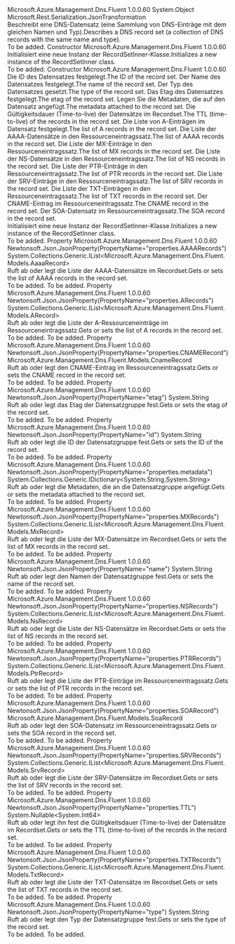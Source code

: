 <Type Name="RecordSetInner" FullName="Microsoft.Azure.Management.Dns.Fluent.Models.RecordSetInner">
  <TypeSignature Language="C#" Value="public class RecordSetInner" />
  <TypeSignature Language="ILAsm" Value=".class public auto ansi beforefieldinit RecordSetInner extends System.Object" />
  <TypeSignature Language="DocId" Value="T:Microsoft.Azure.Management.Dns.Fluent.Models.RecordSetInner" />
  <TypeSignature Language="VB.NET" Value="Public Class RecordSetInner" />
  <TypeSignature Language="F#" Value="type RecordSetInner = class" />
  <AssemblyInfo>
    <AssemblyName>Microsoft.Azure.Management.Dns.Fluent</AssemblyName>
    <AssemblyVersion>1.0.0.60</AssemblyVersion>
  </AssemblyInfo>
  <Base>
    <BaseTypeName>System.Object</BaseTypeName>
  </Base>
  <Interfaces />
  <Attributes>
    <Attribute>
      <AttributeName>Microsoft.Rest.Serialization.JsonTransformation</AttributeName>
    </Attribute>
  </Attributes>
  <Docs>
    <summary>
            <span data-ttu-id="f006c-101">Beschreibt eine DNS-Datensatz (eine Sammlung von DNS-Einträge mit dem gleichen Namen und Typ).</span><span class="sxs-lookup"><span data-stu-id="f006c-101">Describes a DNS record set (a collection of DNS records with the same name and type).</span></span>
            </summary>
    <remarks>To be added.</remarks>
  </Docs>
  <Members>
    <Member MemberName=".ctor">
      <MemberSignature Language="C#" Value="public RecordSetInner ();" />
      <MemberSignature Language="ILAsm" Value=".method public hidebysig specialname rtspecialname instance void .ctor() cil managed" />
      <MemberSignature Language="DocId" Value="M:Microsoft.Azure.Management.Dns.Fluent.Models.RecordSetInner.#ctor" />
      <MemberSignature Language="VB.NET" Value="Public Sub New ()" />
      <MemberType>Constructor</MemberType>
      <AssemblyInfo>
        <AssemblyName>Microsoft.Azure.Management.Dns.Fluent</AssemblyName>
        <AssemblyVersion>1.0.0.60</AssemblyVersion>
      </AssemblyInfo>
      <Parameters />
      <Docs>
        <summary>
            <span data-ttu-id="f006c-102">Initialisiert eine neue Instanz der RecordSetInner-Klasse.</span><span class="sxs-lookup"><span data-stu-id="f006c-102">Initializes a new instance of the RecordSetInner class.</span></span>
            </summary>
        <remarks>To be added.</remarks>
      </Docs>
    </Member>
    <Member MemberName=".ctor">
      <MemberSignature Language="C#" Value="public RecordSetInner (string id = null, string name = null, string type = null, string etag = null, System.Collections.Generic.IDictionary&lt;string,string&gt; metadata = null, Nullable&lt;long&gt; tTL = null, System.Collections.Generic.IList&lt;Microsoft.Azure.Management.Dns.Fluent.Models.ARecord&gt; aRecords = null, System.Collections.Generic.IList&lt;Microsoft.Azure.Management.Dns.Fluent.Models.AaaaRecord&gt; aaaaRecords = null, System.Collections.Generic.IList&lt;Microsoft.Azure.Management.Dns.Fluent.Models.MxRecord&gt; mxRecords = null, System.Collections.Generic.IList&lt;Microsoft.Azure.Management.Dns.Fluent.Models.NsRecord&gt; nsRecords = null, System.Collections.Generic.IList&lt;Microsoft.Azure.Management.Dns.Fluent.Models.PtrRecord&gt; ptrRecords = null, System.Collections.Generic.IList&lt;Microsoft.Azure.Management.Dns.Fluent.Models.SrvRecord&gt; srvRecords = null, System.Collections.Generic.IList&lt;Microsoft.Azure.Management.Dns.Fluent.Models.TxtRecord&gt; txtRecords = null, Microsoft.Azure.Management.Dns.Fluent.Models.CnameRecord cnameRecord = null, Microsoft.Azure.Management.Dns.Fluent.Models.SoaRecord soaRecord = null);" />
      <MemberSignature Language="ILAsm" Value=".method public hidebysig specialname rtspecialname instance void .ctor(string id, string name, string type, string etag, class System.Collections.Generic.IDictionary`2&lt;string, string&gt; metadata, valuetype System.Nullable`1&lt;int64&gt; tTL, class System.Collections.Generic.IList`1&lt;class Microsoft.Azure.Management.Dns.Fluent.Models.ARecord&gt; aRecords, class System.Collections.Generic.IList`1&lt;class Microsoft.Azure.Management.Dns.Fluent.Models.AaaaRecord&gt; aaaaRecords, class System.Collections.Generic.IList`1&lt;class Microsoft.Azure.Management.Dns.Fluent.Models.MxRecord&gt; mxRecords, class System.Collections.Generic.IList`1&lt;class Microsoft.Azure.Management.Dns.Fluent.Models.NsRecord&gt; nsRecords, class System.Collections.Generic.IList`1&lt;class Microsoft.Azure.Management.Dns.Fluent.Models.PtrRecord&gt; ptrRecords, class System.Collections.Generic.IList`1&lt;class Microsoft.Azure.Management.Dns.Fluent.Models.SrvRecord&gt; srvRecords, class System.Collections.Generic.IList`1&lt;class Microsoft.Azure.Management.Dns.Fluent.Models.TxtRecord&gt; txtRecords, class Microsoft.Azure.Management.Dns.Fluent.Models.CnameRecord cnameRecord, class Microsoft.Azure.Management.Dns.Fluent.Models.SoaRecord soaRecord) cil managed" />
      <MemberSignature Language="DocId" Value="M:Microsoft.Azure.Management.Dns.Fluent.Models.RecordSetInner.#ctor(System.String,System.String,System.String,System.String,System.Collections.Generic.IDictionary{System.String,System.String},System.Nullable{System.Int64},System.Collections.Generic.IList{Microsoft.Azure.Management.Dns.Fluent.Models.ARecord},System.Collections.Generic.IList{Microsoft.Azure.Management.Dns.Fluent.Models.AaaaRecord},System.Collections.Generic.IList{Microsoft.Azure.Management.Dns.Fluent.Models.MxRecord},System.Collections.Generic.IList{Microsoft.Azure.Management.Dns.Fluent.Models.NsRecord},System.Collections.Generic.IList{Microsoft.Azure.Management.Dns.Fluent.Models.PtrRecord},System.Collections.Generic.IList{Microsoft.Azure.Management.Dns.Fluent.Models.SrvRecord},System.Collections.Generic.IList{Microsoft.Azure.Management.Dns.Fluent.Models.TxtRecord},Microsoft.Azure.Management.Dns.Fluent.Models.CnameRecord,Microsoft.Azure.Management.Dns.Fluent.Models.SoaRecord)" />
      <MemberSignature Language="F#" Value="new Microsoft.Azure.Management.Dns.Fluent.Models.RecordSetInner : string * string * string * string * System.Collections.Generic.IDictionary&lt;string, string&gt; * Nullable&lt;int64&gt; * System.Collections.Generic.IList&lt;Microsoft.Azure.Management.Dns.Fluent.Models.ARecord&gt; * System.Collections.Generic.IList&lt;Microsoft.Azure.Management.Dns.Fluent.Models.AaaaRecord&gt; * System.Collections.Generic.IList&lt;Microsoft.Azure.Management.Dns.Fluent.Models.MxRecord&gt; * System.Collections.Generic.IList&lt;Microsoft.Azure.Management.Dns.Fluent.Models.NsRecord&gt; * System.Collections.Generic.IList&lt;Microsoft.Azure.Management.Dns.Fluent.Models.PtrRecord&gt; * System.Collections.Generic.IList&lt;Microsoft.Azure.Management.Dns.Fluent.Models.SrvRecord&gt; * System.Collections.Generic.IList&lt;Microsoft.Azure.Management.Dns.Fluent.Models.TxtRecord&gt; * Microsoft.Azure.Management.Dns.Fluent.Models.CnameRecord * Microsoft.Azure.Management.Dns.Fluent.Models.SoaRecord -&gt; Microsoft.Azure.Management.Dns.Fluent.Models.RecordSetInner" Usage="new Microsoft.Azure.Management.Dns.Fluent.Models.RecordSetInner (id, name, type, etag, metadata, tTL, aRecords, aaaaRecords, mxRecords, nsRecords, ptrRecords, srvRecords, txtRecords, cnameRecord, soaRecord)" />
      <MemberType>Constructor</MemberType>
      <AssemblyInfo>
        <AssemblyName>Microsoft.Azure.Management.Dns.Fluent</AssemblyName>
        <AssemblyVersion>1.0.0.60</AssemblyVersion>
      </AssemblyInfo>
      <Parameters>
        <Parameter Name="id" Type="System.String" />
        <Parameter Name="name" Type="System.String" />
        <Parameter Name="type" Type="System.String" />
        <Parameter Name="etag" Type="System.String" />
        <Parameter Name="metadata" Type="System.Collections.Generic.IDictionary&lt;System.String,System.String&gt;" />
        <Parameter Name="tTL" Type="System.Nullable&lt;System.Int64&gt;" />
        <Parameter Name="aRecords" Type="System.Collections.Generic.IList&lt;Microsoft.Azure.Management.Dns.Fluent.Models.ARecord&gt;" />
        <Parameter Name="aaaaRecords" Type="System.Collections.Generic.IList&lt;Microsoft.Azure.Management.Dns.Fluent.Models.AaaaRecord&gt;" />
        <Parameter Name="mxRecords" Type="System.Collections.Generic.IList&lt;Microsoft.Azure.Management.Dns.Fluent.Models.MxRecord&gt;" />
        <Parameter Name="nsRecords" Type="System.Collections.Generic.IList&lt;Microsoft.Azure.Management.Dns.Fluent.Models.NsRecord&gt;" />
        <Parameter Name="ptrRecords" Type="System.Collections.Generic.IList&lt;Microsoft.Azure.Management.Dns.Fluent.Models.PtrRecord&gt;" />
        <Parameter Name="srvRecords" Type="System.Collections.Generic.IList&lt;Microsoft.Azure.Management.Dns.Fluent.Models.SrvRecord&gt;" />
        <Parameter Name="txtRecords" Type="System.Collections.Generic.IList&lt;Microsoft.Azure.Management.Dns.Fluent.Models.TxtRecord&gt;" />
        <Parameter Name="cnameRecord" Type="Microsoft.Azure.Management.Dns.Fluent.Models.CnameRecord" />
        <Parameter Name="soaRecord" Type="Microsoft.Azure.Management.Dns.Fluent.Models.SoaRecord" />
      </Parameters>
      <Docs>
        <param name="id"><span data-ttu-id="f006c-103">Die ID des Datensatzes festgelegt.</span><span class="sxs-lookup"><span data-stu-id="f006c-103">The ID of the record set.</span></span></param>
        <param name="name"><span data-ttu-id="f006c-104">Der Name des Datensatzes festgelegt.</span><span class="sxs-lookup"><span data-stu-id="f006c-104">The name of the record set.</span></span></param>
        <param name="type"><span data-ttu-id="f006c-105">Der Typ des Datensatzes gesetzt.</span><span class="sxs-lookup"><span data-stu-id="f006c-105">The type of the record set.</span></span></param>
        <param name="etag"><span data-ttu-id="f006c-106">Das Etag des Datensatzes festgelegt.</span><span class="sxs-lookup"><span data-stu-id="f006c-106">The etag of the record set.</span></span></param>
        <param name="metadata"><span data-ttu-id="f006c-107">Legen Sie die Metadaten, die auf den Datensatz angefügt.</span><span class="sxs-lookup"><span data-stu-id="f006c-107">The metadata attached to the record set.</span></span></param>
        <param name="tTL"><span data-ttu-id="f006c-108">Die Gültigkeitsdauer (Time-to-live) der Datensätze im Recordset.</span><span class="sxs-lookup"><span data-stu-id="f006c-108">The TTL (time-to-live) of the records in the record set.</span></span></param>
        <param name="aRecords"><span data-ttu-id="f006c-109">Die Liste von A-Einträgen im Datensatz festgelegt.</span><span class="sxs-lookup"><span data-stu-id="f006c-109">The list of A records in the record set.</span></span></param>
        <param name="aaaaRecords"><span data-ttu-id="f006c-110">Die Liste der AAAA-Datensätze in den Ressourceneintragssatz.</span><span class="sxs-lookup"><span data-stu-id="f006c-110">The list of AAAA records in the record set.</span></span></param>
        <param name="mxRecords"><span data-ttu-id="f006c-111">Die Liste der MX-Einträge in den Ressourceneintragssatz.</span><span class="sxs-lookup"><span data-stu-id="f006c-111">The list of MX records in the record set.</span></span></param>
        <param name="nsRecords"><span data-ttu-id="f006c-112">Die Liste der NS-Datensätze in den Ressourceneintragssatz.</span><span class="sxs-lookup"><span data-stu-id="f006c-112">The list of NS records in the record set.</span></span></param>
        <param name="ptrRecords"><span data-ttu-id="f006c-113">Die Liste der PTR-Einträge in den Ressourceneintragssatz.</span><span class="sxs-lookup"><span data-stu-id="f006c-113">The list of PTR records in the record set.</span></span></param>
        <param name="srvRecords"><span data-ttu-id="f006c-114">Die Liste der SRV-Einträge in den Ressourceneintragssatz.</span><span class="sxs-lookup"><span data-stu-id="f006c-114">The list of SRV records in the record set.</span></span></param>
        <param name="txtRecords"><span data-ttu-id="f006c-115">Die Liste der TXT-Einträgen in den Ressourceneintragssatz.</span><span class="sxs-lookup"><span data-stu-id="f006c-115">The list of TXT records in the record set.</span></span></param>
        <param name="cnameRecord"><span data-ttu-id="f006c-116">Der CNAME-Eintrag im Ressourceneintragssatz.</span><span class="sxs-lookup"><span data-stu-id="f006c-116">The CNAME record in the  record set.</span></span></param>
        <param name="soaRecord"><span data-ttu-id="f006c-117">Der SOA-Datensatz im Ressourceneintragssatz.</span><span class="sxs-lookup"><span data-stu-id="f006c-117">The SOA record in the record set.</span></span></param>
        <summary>
            <span data-ttu-id="f006c-118">Initialisiert eine neue Instanz der RecordSetInner-Klasse.</span><span class="sxs-lookup"><span data-stu-id="f006c-118">Initializes a new instance of the RecordSetInner class.</span></span>
            </summary>
        <remarks>To be added.</remarks>
      </Docs>
    </Member>
    <Member MemberName="AaaaRecords">
      <MemberSignature Language="C#" Value="public System.Collections.Generic.IList&lt;Microsoft.Azure.Management.Dns.Fluent.Models.AaaaRecord&gt; AaaaRecords { get; set; }" />
      <MemberSignature Language="ILAsm" Value=".property instance class System.Collections.Generic.IList`1&lt;class Microsoft.Azure.Management.Dns.Fluent.Models.AaaaRecord&gt; AaaaRecords" />
      <MemberSignature Language="DocId" Value="P:Microsoft.Azure.Management.Dns.Fluent.Models.RecordSetInner.AaaaRecords" />
      <MemberSignature Language="VB.NET" Value="Public Property AaaaRecords As IList(Of AaaaRecord)" />
      <MemberSignature Language="F#" Value="member this.AaaaRecords : System.Collections.Generic.IList&lt;Microsoft.Azure.Management.Dns.Fluent.Models.AaaaRecord&gt; with get, set" Usage="Microsoft.Azure.Management.Dns.Fluent.Models.RecordSetInner.AaaaRecords" />
      <MemberType>Property</MemberType>
      <AssemblyInfo>
        <AssemblyName>Microsoft.Azure.Management.Dns.Fluent</AssemblyName>
        <AssemblyVersion>1.0.0.60</AssemblyVersion>
      </AssemblyInfo>
      <Attributes>
        <Attribute>
          <AttributeName>Newtonsoft.Json.JsonProperty(PropertyName="properties.AAAARecords")</AttributeName>
        </Attribute>
      </Attributes>
      <ReturnValue>
        <ReturnType>System.Collections.Generic.IList&lt;Microsoft.Azure.Management.Dns.Fluent.Models.AaaaRecord&gt;</ReturnType>
      </ReturnValue>
      <Docs>
        <summary>
            <span data-ttu-id="f006c-119">Ruft ab oder legt die Liste der AAAA-Datensätze im Recordset.</span><span class="sxs-lookup"><span data-stu-id="f006c-119">Gets or sets the list of AAAA records in the record set.</span></span>
            </summary>
        <value>To be added.</value>
        <remarks>To be added.</remarks>
      </Docs>
    </Member>
    <Member MemberName="ARecords">
      <MemberSignature Language="C#" Value="public System.Collections.Generic.IList&lt;Microsoft.Azure.Management.Dns.Fluent.Models.ARecord&gt; ARecords { get; set; }" />
      <MemberSignature Language="ILAsm" Value=".property instance class System.Collections.Generic.IList`1&lt;class Microsoft.Azure.Management.Dns.Fluent.Models.ARecord&gt; ARecords" />
      <MemberSignature Language="DocId" Value="P:Microsoft.Azure.Management.Dns.Fluent.Models.RecordSetInner.ARecords" />
      <MemberSignature Language="VB.NET" Value="Public Property ARecords As IList(Of ARecord)" />
      <MemberSignature Language="F#" Value="member this.ARecords : System.Collections.Generic.IList&lt;Microsoft.Azure.Management.Dns.Fluent.Models.ARecord&gt; with get, set" Usage="Microsoft.Azure.Management.Dns.Fluent.Models.RecordSetInner.ARecords" />
      <MemberType>Property</MemberType>
      <AssemblyInfo>
        <AssemblyName>Microsoft.Azure.Management.Dns.Fluent</AssemblyName>
        <AssemblyVersion>1.0.0.60</AssemblyVersion>
      </AssemblyInfo>
      <Attributes>
        <Attribute>
          <AttributeName>Newtonsoft.Json.JsonProperty(PropertyName="properties.ARecords")</AttributeName>
        </Attribute>
      </Attributes>
      <ReturnValue>
        <ReturnType>System.Collections.Generic.IList&lt;Microsoft.Azure.Management.Dns.Fluent.Models.ARecord&gt;</ReturnType>
      </ReturnValue>
      <Docs>
        <summary>
            <span data-ttu-id="f006c-120">Ruft ab oder legt die Liste der A-Ressourceneinträge im Ressourceneintragssatz.</span><span class="sxs-lookup"><span data-stu-id="f006c-120">Gets or sets the list of A records in the record set.</span></span>
            </summary>
        <value>To be added.</value>
        <remarks>To be added.</remarks>
      </Docs>
    </Member>
    <Member MemberName="CnameRecord">
      <MemberSignature Language="C#" Value="public Microsoft.Azure.Management.Dns.Fluent.Models.CnameRecord CnameRecord { get; set; }" />
      <MemberSignature Language="ILAsm" Value=".property instance class Microsoft.Azure.Management.Dns.Fluent.Models.CnameRecord CnameRecord" />
      <MemberSignature Language="DocId" Value="P:Microsoft.Azure.Management.Dns.Fluent.Models.RecordSetInner.CnameRecord" />
      <MemberSignature Language="VB.NET" Value="Public Property CnameRecord As CnameRecord" />
      <MemberSignature Language="F#" Value="member this.CnameRecord : Microsoft.Azure.Management.Dns.Fluent.Models.CnameRecord with get, set" Usage="Microsoft.Azure.Management.Dns.Fluent.Models.RecordSetInner.CnameRecord" />
      <MemberType>Property</MemberType>
      <AssemblyInfo>
        <AssemblyName>Microsoft.Azure.Management.Dns.Fluent</AssemblyName>
        <AssemblyVersion>1.0.0.60</AssemblyVersion>
      </AssemblyInfo>
      <Attributes>
        <Attribute>
          <AttributeName>Newtonsoft.Json.JsonProperty(PropertyName="properties.CNAMERecord")</AttributeName>
        </Attribute>
      </Attributes>
      <ReturnValue>
        <ReturnType>Microsoft.Azure.Management.Dns.Fluent.Models.CnameRecord</ReturnType>
      </ReturnValue>
      <Docs>
        <summary>
            <span data-ttu-id="f006c-121">Ruft ab oder legt den CNAME-Eintrag im Ressourceneintragssatz.</span><span class="sxs-lookup"><span data-stu-id="f006c-121">Gets or sets the CNAME record in the  record set.</span></span>
            </summary>
        <value>To be added.</value>
        <remarks>To be added.</remarks>
      </Docs>
    </Member>
    <Member MemberName="Etag">
      <MemberSignature Language="C#" Value="public string Etag { get; set; }" />
      <MemberSignature Language="ILAsm" Value=".property instance string Etag" />
      <MemberSignature Language="DocId" Value="P:Microsoft.Azure.Management.Dns.Fluent.Models.RecordSetInner.Etag" />
      <MemberSignature Language="VB.NET" Value="Public Property Etag As String" />
      <MemberSignature Language="F#" Value="member this.Etag : string with get, set" Usage="Microsoft.Azure.Management.Dns.Fluent.Models.RecordSetInner.Etag" />
      <MemberType>Property</MemberType>
      <AssemblyInfo>
        <AssemblyName>Microsoft.Azure.Management.Dns.Fluent</AssemblyName>
        <AssemblyVersion>1.0.0.60</AssemblyVersion>
      </AssemblyInfo>
      <Attributes>
        <Attribute>
          <AttributeName>Newtonsoft.Json.JsonProperty(PropertyName="etag")</AttributeName>
        </Attribute>
      </Attributes>
      <ReturnValue>
        <ReturnType>System.String</ReturnType>
      </ReturnValue>
      <Docs>
        <summary>
            <span data-ttu-id="f006c-122">Ruft ab oder legt das Etag der Datensatzgruppe fest.</span><span class="sxs-lookup"><span data-stu-id="f006c-122">Gets or sets the etag of the record set.</span></span>
            </summary>
        <value>To be added.</value>
        <remarks>To be added.</remarks>
      </Docs>
    </Member>
    <Member MemberName="Id">
      <MemberSignature Language="C#" Value="public string Id { get; set; }" />
      <MemberSignature Language="ILAsm" Value=".property instance string Id" />
      <MemberSignature Language="DocId" Value="P:Microsoft.Azure.Management.Dns.Fluent.Models.RecordSetInner.Id" />
      <MemberSignature Language="VB.NET" Value="Public Property Id As String" />
      <MemberSignature Language="F#" Value="member this.Id : string with get, set" Usage="Microsoft.Azure.Management.Dns.Fluent.Models.RecordSetInner.Id" />
      <MemberType>Property</MemberType>
      <AssemblyInfo>
        <AssemblyName>Microsoft.Azure.Management.Dns.Fluent</AssemblyName>
        <AssemblyVersion>1.0.0.60</AssemblyVersion>
      </AssemblyInfo>
      <Attributes>
        <Attribute>
          <AttributeName>Newtonsoft.Json.JsonProperty(PropertyName="id")</AttributeName>
        </Attribute>
      </Attributes>
      <ReturnValue>
        <ReturnType>System.String</ReturnType>
      </ReturnValue>
      <Docs>
        <summary>
            <span data-ttu-id="f006c-123">Ruft ab oder legt die ID der Datensatzgruppe fest.</span><span class="sxs-lookup"><span data-stu-id="f006c-123">Gets or sets the ID of the record set.</span></span>
            </summary>
        <value>To be added.</value>
        <remarks>To be added.</remarks>
      </Docs>
    </Member>
    <Member MemberName="Metadata">
      <MemberSignature Language="C#" Value="public System.Collections.Generic.IDictionary&lt;string,string&gt; Metadata { get; set; }" />
      <MemberSignature Language="ILAsm" Value=".property instance class System.Collections.Generic.IDictionary`2&lt;string, string&gt; Metadata" />
      <MemberSignature Language="DocId" Value="P:Microsoft.Azure.Management.Dns.Fluent.Models.RecordSetInner.Metadata" />
      <MemberSignature Language="VB.NET" Value="Public Property Metadata As IDictionary(Of String, String)" />
      <MemberSignature Language="F#" Value="member this.Metadata : System.Collections.Generic.IDictionary&lt;string, string&gt; with get, set" Usage="Microsoft.Azure.Management.Dns.Fluent.Models.RecordSetInner.Metadata" />
      <MemberType>Property</MemberType>
      <AssemblyInfo>
        <AssemblyName>Microsoft.Azure.Management.Dns.Fluent</AssemblyName>
        <AssemblyVersion>1.0.0.60</AssemblyVersion>
      </AssemblyInfo>
      <Attributes>
        <Attribute>
          <AttributeName>Newtonsoft.Json.JsonProperty(PropertyName="properties.metadata")</AttributeName>
        </Attribute>
      </Attributes>
      <ReturnValue>
        <ReturnType>System.Collections.Generic.IDictionary&lt;System.String,System.String&gt;</ReturnType>
      </ReturnValue>
      <Docs>
        <summary>
            <span data-ttu-id="f006c-124">Ruft ab oder legt die Metadaten, die an die Datensatzgruppe angefügt.</span><span class="sxs-lookup"><span data-stu-id="f006c-124">Gets or sets the metadata attached to the record set.</span></span>
            </summary>
        <value>To be added.</value>
        <remarks>To be added.</remarks>
      </Docs>
    </Member>
    <Member MemberName="MxRecords">
      <MemberSignature Language="C#" Value="public System.Collections.Generic.IList&lt;Microsoft.Azure.Management.Dns.Fluent.Models.MxRecord&gt; MxRecords { get; set; }" />
      <MemberSignature Language="ILAsm" Value=".property instance class System.Collections.Generic.IList`1&lt;class Microsoft.Azure.Management.Dns.Fluent.Models.MxRecord&gt; MxRecords" />
      <MemberSignature Language="DocId" Value="P:Microsoft.Azure.Management.Dns.Fluent.Models.RecordSetInner.MxRecords" />
      <MemberSignature Language="VB.NET" Value="Public Property MxRecords As IList(Of MxRecord)" />
      <MemberSignature Language="F#" Value="member this.MxRecords : System.Collections.Generic.IList&lt;Microsoft.Azure.Management.Dns.Fluent.Models.MxRecord&gt; with get, set" Usage="Microsoft.Azure.Management.Dns.Fluent.Models.RecordSetInner.MxRecords" />
      <MemberType>Property</MemberType>
      <AssemblyInfo>
        <AssemblyName>Microsoft.Azure.Management.Dns.Fluent</AssemblyName>
        <AssemblyVersion>1.0.0.60</AssemblyVersion>
      </AssemblyInfo>
      <Attributes>
        <Attribute>
          <AttributeName>Newtonsoft.Json.JsonProperty(PropertyName="properties.MXRecords")</AttributeName>
        </Attribute>
      </Attributes>
      <ReturnValue>
        <ReturnType>System.Collections.Generic.IList&lt;Microsoft.Azure.Management.Dns.Fluent.Models.MxRecord&gt;</ReturnType>
      </ReturnValue>
      <Docs>
        <summary>
            <span data-ttu-id="f006c-125">Ruft ab oder legt die Liste der MX-Datensätze im Recordset.</span><span class="sxs-lookup"><span data-stu-id="f006c-125">Gets or sets the list of MX records in the record set.</span></span>
            </summary>
        <value>To be added.</value>
        <remarks>To be added.</remarks>
      </Docs>
    </Member>
    <Member MemberName="Name">
      <MemberSignature Language="C#" Value="public string Name { get; set; }" />
      <MemberSignature Language="ILAsm" Value=".property instance string Name" />
      <MemberSignature Language="DocId" Value="P:Microsoft.Azure.Management.Dns.Fluent.Models.RecordSetInner.Name" />
      <MemberSignature Language="VB.NET" Value="Public Property Name As String" />
      <MemberSignature Language="F#" Value="member this.Name : string with get, set" Usage="Microsoft.Azure.Management.Dns.Fluent.Models.RecordSetInner.Name" />
      <MemberType>Property</MemberType>
      <AssemblyInfo>
        <AssemblyName>Microsoft.Azure.Management.Dns.Fluent</AssemblyName>
        <AssemblyVersion>1.0.0.60</AssemblyVersion>
      </AssemblyInfo>
      <Attributes>
        <Attribute>
          <AttributeName>Newtonsoft.Json.JsonProperty(PropertyName="name")</AttributeName>
        </Attribute>
      </Attributes>
      <ReturnValue>
        <ReturnType>System.String</ReturnType>
      </ReturnValue>
      <Docs>
        <summary>
            <span data-ttu-id="f006c-126">Ruft ab oder legt den Namen der Datensatzgruppe fest.</span><span class="sxs-lookup"><span data-stu-id="f006c-126">Gets or sets the name of the record set.</span></span>
            </summary>
        <value>To be added.</value>
        <remarks>To be added.</remarks>
      </Docs>
    </Member>
    <Member MemberName="NsRecords">
      <MemberSignature Language="C#" Value="public System.Collections.Generic.IList&lt;Microsoft.Azure.Management.Dns.Fluent.Models.NsRecord&gt; NsRecords { get; set; }" />
      <MemberSignature Language="ILAsm" Value=".property instance class System.Collections.Generic.IList`1&lt;class Microsoft.Azure.Management.Dns.Fluent.Models.NsRecord&gt; NsRecords" />
      <MemberSignature Language="DocId" Value="P:Microsoft.Azure.Management.Dns.Fluent.Models.RecordSetInner.NsRecords" />
      <MemberSignature Language="VB.NET" Value="Public Property NsRecords As IList(Of NsRecord)" />
      <MemberSignature Language="F#" Value="member this.NsRecords : System.Collections.Generic.IList&lt;Microsoft.Azure.Management.Dns.Fluent.Models.NsRecord&gt; with get, set" Usage="Microsoft.Azure.Management.Dns.Fluent.Models.RecordSetInner.NsRecords" />
      <MemberType>Property</MemberType>
      <AssemblyInfo>
        <AssemblyName>Microsoft.Azure.Management.Dns.Fluent</AssemblyName>
        <AssemblyVersion>1.0.0.60</AssemblyVersion>
      </AssemblyInfo>
      <Attributes>
        <Attribute>
          <AttributeName>Newtonsoft.Json.JsonProperty(PropertyName="properties.NSRecords")</AttributeName>
        </Attribute>
      </Attributes>
      <ReturnValue>
        <ReturnType>System.Collections.Generic.IList&lt;Microsoft.Azure.Management.Dns.Fluent.Models.NsRecord&gt;</ReturnType>
      </ReturnValue>
      <Docs>
        <summary>
            <span data-ttu-id="f006c-127">Ruft ab oder legt die Liste der NS-Datensätze im Recordset.</span><span class="sxs-lookup"><span data-stu-id="f006c-127">Gets or sets the list of NS records in the record set.</span></span>
            </summary>
        <value>To be added.</value>
        <remarks>To be added.</remarks>
      </Docs>
    </Member>
    <Member MemberName="PtrRecords">
      <MemberSignature Language="C#" Value="public System.Collections.Generic.IList&lt;Microsoft.Azure.Management.Dns.Fluent.Models.PtrRecord&gt; PtrRecords { get; set; }" />
      <MemberSignature Language="ILAsm" Value=".property instance class System.Collections.Generic.IList`1&lt;class Microsoft.Azure.Management.Dns.Fluent.Models.PtrRecord&gt; PtrRecords" />
      <MemberSignature Language="DocId" Value="P:Microsoft.Azure.Management.Dns.Fluent.Models.RecordSetInner.PtrRecords" />
      <MemberSignature Language="VB.NET" Value="Public Property PtrRecords As IList(Of PtrRecord)" />
      <MemberSignature Language="F#" Value="member this.PtrRecords : System.Collections.Generic.IList&lt;Microsoft.Azure.Management.Dns.Fluent.Models.PtrRecord&gt; with get, set" Usage="Microsoft.Azure.Management.Dns.Fluent.Models.RecordSetInner.PtrRecords" />
      <MemberType>Property</MemberType>
      <AssemblyInfo>
        <AssemblyName>Microsoft.Azure.Management.Dns.Fluent</AssemblyName>
        <AssemblyVersion>1.0.0.60</AssemblyVersion>
      </AssemblyInfo>
      <Attributes>
        <Attribute>
          <AttributeName>Newtonsoft.Json.JsonProperty(PropertyName="properties.PTRRecords")</AttributeName>
        </Attribute>
      </Attributes>
      <ReturnValue>
        <ReturnType>System.Collections.Generic.IList&lt;Microsoft.Azure.Management.Dns.Fluent.Models.PtrRecord&gt;</ReturnType>
      </ReturnValue>
      <Docs>
        <summary>
            <span data-ttu-id="f006c-128">Ruft ab oder legt die Liste der PTR-Einträge im Ressourceneintragssatz.</span><span class="sxs-lookup"><span data-stu-id="f006c-128">Gets or sets the list of PTR records in the record set.</span></span>
            </summary>
        <value>To be added.</value>
        <remarks>To be added.</remarks>
      </Docs>
    </Member>
    <Member MemberName="SoaRecord">
      <MemberSignature Language="C#" Value="public Microsoft.Azure.Management.Dns.Fluent.Models.SoaRecord SoaRecord { get; set; }" />
      <MemberSignature Language="ILAsm" Value=".property instance class Microsoft.Azure.Management.Dns.Fluent.Models.SoaRecord SoaRecord" />
      <MemberSignature Language="DocId" Value="P:Microsoft.Azure.Management.Dns.Fluent.Models.RecordSetInner.SoaRecord" />
      <MemberSignature Language="VB.NET" Value="Public Property SoaRecord As SoaRecord" />
      <MemberSignature Language="F#" Value="member this.SoaRecord : Microsoft.Azure.Management.Dns.Fluent.Models.SoaRecord with get, set" Usage="Microsoft.Azure.Management.Dns.Fluent.Models.RecordSetInner.SoaRecord" />
      <MemberType>Property</MemberType>
      <AssemblyInfo>
        <AssemblyName>Microsoft.Azure.Management.Dns.Fluent</AssemblyName>
        <AssemblyVersion>1.0.0.60</AssemblyVersion>
      </AssemblyInfo>
      <Attributes>
        <Attribute>
          <AttributeName>Newtonsoft.Json.JsonProperty(PropertyName="properties.SOARecord")</AttributeName>
        </Attribute>
      </Attributes>
      <ReturnValue>
        <ReturnType>Microsoft.Azure.Management.Dns.Fluent.Models.SoaRecord</ReturnType>
      </ReturnValue>
      <Docs>
        <summary>
            <span data-ttu-id="f006c-129">Ruft ab oder legt den SOA-Datensatz im Ressourceneintragssatz.</span><span class="sxs-lookup"><span data-stu-id="f006c-129">Gets or sets the SOA record in the record set.</span></span>
            </summary>
        <value>To be added.</value>
        <remarks>To be added.</remarks>
      </Docs>
    </Member>
    <Member MemberName="SrvRecords">
      <MemberSignature Language="C#" Value="public System.Collections.Generic.IList&lt;Microsoft.Azure.Management.Dns.Fluent.Models.SrvRecord&gt; SrvRecords { get; set; }" />
      <MemberSignature Language="ILAsm" Value=".property instance class System.Collections.Generic.IList`1&lt;class Microsoft.Azure.Management.Dns.Fluent.Models.SrvRecord&gt; SrvRecords" />
      <MemberSignature Language="DocId" Value="P:Microsoft.Azure.Management.Dns.Fluent.Models.RecordSetInner.SrvRecords" />
      <MemberSignature Language="VB.NET" Value="Public Property SrvRecords As IList(Of SrvRecord)" />
      <MemberSignature Language="F#" Value="member this.SrvRecords : System.Collections.Generic.IList&lt;Microsoft.Azure.Management.Dns.Fluent.Models.SrvRecord&gt; with get, set" Usage="Microsoft.Azure.Management.Dns.Fluent.Models.RecordSetInner.SrvRecords" />
      <MemberType>Property</MemberType>
      <AssemblyInfo>
        <AssemblyName>Microsoft.Azure.Management.Dns.Fluent</AssemblyName>
        <AssemblyVersion>1.0.0.60</AssemblyVersion>
      </AssemblyInfo>
      <Attributes>
        <Attribute>
          <AttributeName>Newtonsoft.Json.JsonProperty(PropertyName="properties.SRVRecords")</AttributeName>
        </Attribute>
      </Attributes>
      <ReturnValue>
        <ReturnType>System.Collections.Generic.IList&lt;Microsoft.Azure.Management.Dns.Fluent.Models.SrvRecord&gt;</ReturnType>
      </ReturnValue>
      <Docs>
        <summary>
            <span data-ttu-id="f006c-130">Ruft ab oder legt die Liste der SRV-Datensätze im Recordset.</span><span class="sxs-lookup"><span data-stu-id="f006c-130">Gets or sets the list of SRV records in the record set.</span></span>
            </summary>
        <value>To be added.</value>
        <remarks>To be added.</remarks>
      </Docs>
    </Member>
    <Member MemberName="TTL">
      <MemberSignature Language="C#" Value="public Nullable&lt;long&gt; TTL { get; set; }" />
      <MemberSignature Language="ILAsm" Value=".property instance valuetype System.Nullable`1&lt;int64&gt; TTL" />
      <MemberSignature Language="DocId" Value="P:Microsoft.Azure.Management.Dns.Fluent.Models.RecordSetInner.TTL" />
      <MemberSignature Language="VB.NET" Value="Public Property TTL As Nullable(Of Long)" />
      <MemberSignature Language="F#" Value="member this.TTL : Nullable&lt;int64&gt; with get, set" Usage="Microsoft.Azure.Management.Dns.Fluent.Models.RecordSetInner.TTL" />
      <MemberType>Property</MemberType>
      <AssemblyInfo>
        <AssemblyName>Microsoft.Azure.Management.Dns.Fluent</AssemblyName>
        <AssemblyVersion>1.0.0.60</AssemblyVersion>
      </AssemblyInfo>
      <Attributes>
        <Attribute>
          <AttributeName>Newtonsoft.Json.JsonProperty(PropertyName="properties.TTL")</AttributeName>
        </Attribute>
      </Attributes>
      <ReturnValue>
        <ReturnType>System.Nullable&lt;System.Int64&gt;</ReturnType>
      </ReturnValue>
      <Docs>
        <summary>
            <span data-ttu-id="f006c-131">Ruft ab oder legt ihn fest die Gültigkeitsdauer (Time-to-live) der Datensätze im Recordset.</span><span class="sxs-lookup"><span data-stu-id="f006c-131">Gets or sets the TTL (time-to-live) of the records in the record set.</span></span>
            </summary>
        <value>To be added.</value>
        <remarks>To be added.</remarks>
      </Docs>
    </Member>
    <Member MemberName="TxtRecords">
      <MemberSignature Language="C#" Value="public System.Collections.Generic.IList&lt;Microsoft.Azure.Management.Dns.Fluent.Models.TxtRecord&gt; TxtRecords { get; set; }" />
      <MemberSignature Language="ILAsm" Value=".property instance class System.Collections.Generic.IList`1&lt;class Microsoft.Azure.Management.Dns.Fluent.Models.TxtRecord&gt; TxtRecords" />
      <MemberSignature Language="DocId" Value="P:Microsoft.Azure.Management.Dns.Fluent.Models.RecordSetInner.TxtRecords" />
      <MemberSignature Language="VB.NET" Value="Public Property TxtRecords As IList(Of TxtRecord)" />
      <MemberSignature Language="F#" Value="member this.TxtRecords : System.Collections.Generic.IList&lt;Microsoft.Azure.Management.Dns.Fluent.Models.TxtRecord&gt; with get, set" Usage="Microsoft.Azure.Management.Dns.Fluent.Models.RecordSetInner.TxtRecords" />
      <MemberType>Property</MemberType>
      <AssemblyInfo>
        <AssemblyName>Microsoft.Azure.Management.Dns.Fluent</AssemblyName>
        <AssemblyVersion>1.0.0.60</AssemblyVersion>
      </AssemblyInfo>
      <Attributes>
        <Attribute>
          <AttributeName>Newtonsoft.Json.JsonProperty(PropertyName="properties.TXTRecords")</AttributeName>
        </Attribute>
      </Attributes>
      <ReturnValue>
        <ReturnType>System.Collections.Generic.IList&lt;Microsoft.Azure.Management.Dns.Fluent.Models.TxtRecord&gt;</ReturnType>
      </ReturnValue>
      <Docs>
        <summary>
            <span data-ttu-id="f006c-132">Ruft ab oder legt die Liste der TXT-Datensätze im Recordset.</span><span class="sxs-lookup"><span data-stu-id="f006c-132">Gets or sets the list of TXT records in the record set.</span></span>
            </summary>
        <value>To be added.</value>
        <remarks>To be added.</remarks>
      </Docs>
    </Member>
    <Member MemberName="Type">
      <MemberSignature Language="C#" Value="public string Type { get; set; }" />
      <MemberSignature Language="ILAsm" Value=".property instance string Type" />
      <MemberSignature Language="DocId" Value="P:Microsoft.Azure.Management.Dns.Fluent.Models.RecordSetInner.Type" />
      <MemberSignature Language="VB.NET" Value="Public Property Type As String" />
      <MemberSignature Language="F#" Value="member this.Type : string with get, set" Usage="Microsoft.Azure.Management.Dns.Fluent.Models.RecordSetInner.Type" />
      <MemberType>Property</MemberType>
      <AssemblyInfo>
        <AssemblyName>Microsoft.Azure.Management.Dns.Fluent</AssemblyName>
        <AssemblyVersion>1.0.0.60</AssemblyVersion>
      </AssemblyInfo>
      <Attributes>
        <Attribute>
          <AttributeName>Newtonsoft.Json.JsonProperty(PropertyName="type")</AttributeName>
        </Attribute>
      </Attributes>
      <ReturnValue>
        <ReturnType>System.String</ReturnType>
      </ReturnValue>
      <Docs>
        <summary>
            <span data-ttu-id="f006c-133">Ruft ab oder legt den Typ der Datensatzgruppe fest.</span><span class="sxs-lookup"><span data-stu-id="f006c-133">Gets or sets the type of the record set.</span></span>
            </summary>
        <value>To be added.</value>
        <remarks>To be added.</remarks>
      </Docs>
    </Member>
  </Members>
</Type>